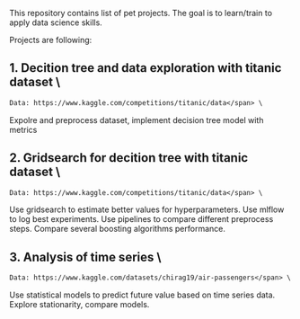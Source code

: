 This repository contains list of pet projects. The goal is to learn/train to apply data science skills.

Projects are following: 
## 1. Decition tree and data exploration with titanic dataset \
```diff
Data: https://www.kaggle.com/competitions/titanic/data</span> \ 
```
Expolre and preprocess dataset, implement decision tree model with metrics
## 2. Gridsearch for decition tree with titanic dataset \
```diff
Data: https://www.kaggle.com/competitions/titanic/data</span> \ 
```
Use gridsearch to estimate better values for hyperparameters. Use mlflow to log best experiments. Use pipelines to compare different preprocess steps. Compare several boosting algorithms performance.

## 3. Analysis of time series \
```diff
Data: https://www.kaggle.com/datasets/chirag19/air-passengers</span> \ 
```
Use statistical models to predict future value based on time series data. Explore stationarity, compare models.


